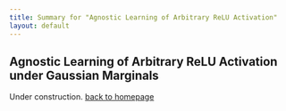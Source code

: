 ```yaml
---
title: Summary for "Agnostic Learning of Arbitrary ReLU Activation"
layout: default
---
```


## Agnostic Learning of Arbitrary ReLU Activation under Gaussian Marginals
Under construction.
[back to homepage](/README.md)